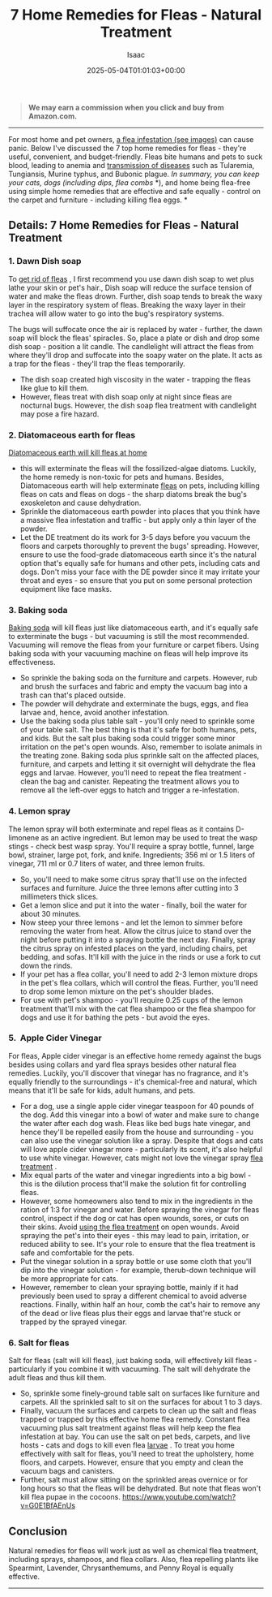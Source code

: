 ﻿---
author: Isaac
layout: post
title: 7 Home Remedies for Fleas - Natural Treatment
date: '2025-05-04T01:01:03+00:00'
categories:
- Fleas
- Guide
tags: []
slug: /home-remedies-for-fleas/
lastmod: 2025-05-07T12:21:27+03:00
---
> **We may earn a commission when you click and buy from Amazon.com.**
>

---
For most home and pet owners,
[a flea infestation (see images)](https://pestpolicy.com/what-do-fleas-look-like/)
can cause panic. Below I've discussed the 7 top home remedies for fleas - they're useful, convenient, and budget-friendly.
Fleas bite humans and pets to suck blood, leading to anemia and
[transmission of diseases](https://www.petmd.com/dog/parasites/4-surprising-flea-diseases-you-need-know)
such as Tularemia, Tungiansis, Murine typhus, and Bubonic plague.
*In summary, you can keep your cats, dogs (including dips, flea combs*
*), and home being flea-free using simple home remedies that are effective and safe equally - control on the carpet and furniture - including killing flea eggs. *
## Details: 7 Home Remedies for Fleas - Natural Treatment
### 1. Dawn Dish soap
To
[get rid of fleas](https://pestpolicy.com/how-to-get-rid-of-fleas/)
, I first recommend you use dawn dish soap to wet plus lathe your skin or pet's hair., Dish soap will reduce the surface tension of water and make the fleas drown.
Further, dish soap tends to break the waxy layer in the respiratory system of fleas. Breaking the waxy layer in their trachea will allow water to go into the bug's respiratory systems.

The bugs will suffocate once the air is replaced by water - further, the dawn soap will block the fleas' spiracles. So, place a plate or dish and drop some dish soap - position a lit candle.
The candlelight will attract the fleas from where they'll drop and suffocate into the soapy water on the plate. It acts as a trap for the fleas - they'll trap the fleas temporarily.
- The dish soap created high viscosity in the water - trapping the fleas like glue to kill them.
- However, fleas treat with dish soap only at night since fleas are nocturnal bugs. However, the dish soap flea treatment with candlelight may pose a fire hazard.
### 2. Diatomaceous earth for fleas
[Diatomaceous earth will kill fleas at home](https://pestpolicy.com/diatomaceous-earth-for-fleas/)
- this will exterminate the fleas will the fossilized-algae diatoms. Luckily, the home remedy is non-toxic for pets and humans.
Besides, Diatomaceous earth will help exterminate
[fleas](https://entomology.ca.uky.edu/ef602)
on pets, including killing fleas on cats and fleas on dogs - the sharp diatoms break the bug's exoskeleton and cause dehydration.
- Sprinkle the diatomaceous earth powder into places that you think have a massive flea infestation and traffic - but apply only a thin layer of the powder.
- Let the DE treatment do its work for 3-5 days before you vacuum the floors and carpets thoroughly to prevent the bugs' spreading.
However, ensure to use the food-grade diatomaceous earth since it's the natural option that's equally safe for humans and other pets, including cats and dogs.
Don't miss your face with the DE powder since it may irritate your throat and eyes - so ensure that you put on some personal protection equipment like face masks.
### 3. Baking soda
[Baking soda](https://pestpolicy.com/does-baking-soda-kill-fleas/)
will kill fleas just like diatomaceous earth, and it's equally safe to exterminate the bugs - but vacuuming is still the most recommended.
Vacuuming will remove the fleas from your furniture or carpet fibers. Using baking soda with your vacuuming machine on fleas will help improve its effectiveness.
- So sprinkle the baking soda on the furniture and carpets. However, rub and brush the surfaces and fabric and empty the vacuum bag into a trash can that's placed outside.
- The powder will dehydrate and exterminate the bugs, eggs, and flea larvae and, hence, avoid another infestation.
- Use the baking soda plus table salt - you'll only need to sprinkle some of your table salt. The best thing is that it's safe for both humans, pets, and kids.
But the salt plus baking soda could trigger some minor irritation on the pet's open wounds. Also, remember to isolate animals in the treating zone.
Baking soda plus sprinkle salt on the affected places, furniture, and carpets and letting it sit overnight will dehydrate the flea eggs and larvae.
However, you'll need to repeat the flea treatment - clean the bag and canister. Repeating the treatment allows you to remove all the left-over eggs to hatch and trigger a re-infestation.
### 4. Lemon spray
The lemon spray will both exterminate and repel fleas as it contains D-limonene as an active ingredient. But lemon may be used to treat the wasp stings - check best wasp spray.
You'll require a spray bottle, funnel, large bowl, strainer, large pot, fork, and knife. Ingredients; 356 ml or 1.5 liters of vinegar, 711 ml or 0.7 liters of water, and three lemon fruits.
- So, you'll need to make some citrus spray that'll use on the infected surfaces and furniture. Juice the three lemons after cutting into 3 millimeters thick slices.
- Get a lemon slice and put it into the water - finally, boil the water for about 30 minutes.
- Now steep your three lemons - and let the lemon to simmer before removing the water from heat. Allow the citrus juice to stand over the night before putting it into a spraying bottle the next day.
Finally, spray the citrus spray on infested places on the yard, including chairs, pet bedding, and sofas. It'll kill with the juice in the rinds or use a fork to cut down the rinds.
- If your pet has a flea collar, you'll need to add 2-3 lemon mixture drops in the pet's flea collars, which will control the fleas. Further, you'll need to drop some lemon mixture on the pet's shoulder blades.
- For use with pet's shampoo - you'll require 0.25 cups of the lemon treatment that'll mix with the cat flea shampoo or the flea shampoo for dogs and use it for bathing the pets - but avoid the eyes.
### 5.  Apple Cider Vinegar
For fleas, Apple cider vinegar is an effective home remedy against the bugs besides using collars and yard flea sprays besides other natural flea remedies.
Luckily, you'll discover that vinegar has no fragrance, and it's equally friendly to the surroundings - it's chemical-free and natural, which means that it'll be safe for kids, adult humans, and pets.
- For a dog, use a single apple cider vinegar teaspoon for 40 pounds of the dog. Add this vinegar into a bowl of water and make sure to change the water after each dog wash.
Fleas like bed bugs hate vinegar, and hence they'll be repelled easily from the house and surrounding - you can also use the vinegar solution like a spray.
Despite that dogs and cats will love apple cider vinegar more - particularly its scent, it's also helpful to use white vinegar. However, cats might not love the vinegar spray
[flea treatment](https://pestpolicy.com/best-flea-treatment-for-puppies/)
.
- Mix equal parts of the water and vinegar ingredients into a big bowl - this is the dilution process that'll make the solution fit for controlling fleas.
- However, some homeowners also tend to mix in the ingredients in the ration of 1:3 for vinegar and water.
Before spraying the vinegar for fleas control, inspect if the dog or cat has open wounds, sores, or cuts on their skins. Avoid
[using the flea treatment](https://pestpolicy.com/best-flea-treatment-for-kittens/)
on open wounds.
Avoid spraying the pet's into their eyes - this may lead to pain, irritation, or reduced ability to see. It's your role to ensure that the flea treatment is safe and comfortable for the pets.
- Put the vinegar solution in a spray bottle or use some cloth that you'll dip into the vinegar solution - for example, therub-down technique will be more appropriate for cats.
- However, remember to clean your spraying bottle, mainly if it had previously been used to spray a different chemical to avoid adverse reactions.
Finally, within half an hour, comb the cat's hair to remove any of the dead or live fleas plus their eggs and larvae that're stuck or trapped by the sprayed vinegar.
### 6. Salt for fleas
Salt for fleas (salt will kill fleas), just baking soda, will effectively kill fleas - particularly if you combine it with vacuuming. The salt will dehydrate the adult fleas and thus kill them.
- So, sprinkle some finely-ground table salt on surfaces like furniture and carpets. All the sprinkled salt to sit on the surfaces for about 1 to 3 days.
- Finally, vacuum the surfaces and carpets to clean up the salt and fleas trapped or trapped by this effective home flea remedy.
Constant flea vacuuming plus salt treatment against fleas will help keep the flea infestation at bay. You can use the salt on
pet beds, carpets, and live hosts - cats and dogs to kill even flea
[larvae](https://pestpolicy.com/what-do-flea-larvae-eat/)
.
To treat you home effectively with salt for fleas, you'll need to treat the upholstery, home floors, and carpets. However, ensure that you empty and clean the vacuum bags and canisters.
- Further, salt must allow sitting on the sprinkled areas overnice or for long hours so that the fleas will be dehydrated. But note that fleas won't kill flea pupae in the cocoons.
https://www.youtube.com/watch?v=G0E1BfAEnUs
## Conclusion
Natural remedies for fleas will work just as well as chemical flea treatment, including sprays, shampoos, and flea collars. Also, flea repelling plants like Spearmint, Lavender, Chrysanthemums, and Penny Royal is equally effective.
****
